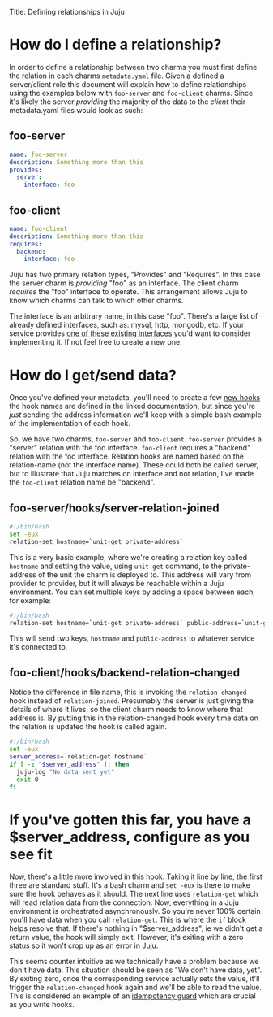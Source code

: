 Title: Defining relationships in Juju  

# How do I define a relationship?

In order to define a relationship between two charms you must first define the
relation in each charms `metadata.yaml` file. Given a defined a server/client
role this document will explain how to define relationships using the examples
below with `foo-server` and `foo-client` charms. Since it's likely the server
_providing_ the majority of the data to the _client_ their metadata.yaml files
would look as such:


## foo-server

```yaml
name: foo-server
description: Something more than this
provides:
  server:
    interface: foo
```


## foo-client

```yaml
name: foo-client
description: Something more than this
requires:
  backend:
    interface: foo
```

Juju has two primary relation types, "Provides" and "Requires". In this case
the server charm is _providing_ "foo" as an interface. The client charm
_requires_ the "foo" interface to operate. This arrangement allows Juju to know
which charms can talk to which other charms.

The interface is an arbitrary name, in this case "foo".  There's a large list
of already defined interfaces, such as: mysql, http, mongodb, etc. If your
service provides
[one of these existing interfaces](http://manage.jujucharms.com/interfaces)
you'd want to consider implementing it. If not feel free to create a new one.


# How do I get/send data?

Once you've defined your metadata, you'll need to create a few
[new hooks](authors-charm-hooks.html#relation-hooks) the hook names are defined
in the linked documentation, but since you're _just_ sending the address
information we'll keep with a simple bash example of the implementation of each
hook.

So, we have two charms, `foo-server` and `foo-client`. `foo-server` provides
a "server" relation with the foo interface. `foo-client` requires a
"backend" relation with the foo interface. Relation hooks are named based on
the relation-name (not the interface name). These could both be called
server, but to illustrate that Juju matches on interface and not relation,
I've made the `foo-client` relation name be "backend".


## foo-server/hooks/server-relation-joined

```bash
#!/bin/bash
set -eux
relation-set hostname=`unit-get private-address`
```

This is a very basic example, where we're creating a relation key called
`hostname` and setting the value, using `unit-get` command, to the
private-address of the unit the charm is deployed to. This address will vary
from provider to provider, but it will always be reachable within a Juju
environment. You can set multiple keys by adding a space between each, for
example:

```bash
#!/bin/bash
relation-set hostname=`unit-get private-address` public-address=`unit-get public-address`
```

This will send two keys, `hostname` and `public-address` to whatever service
it's connected to.


## foo-client/hooks/backend-relation-changed

Notice the difference in file name, this is invoking the `relation-changed` hook
instead of `relation-joined`. Presumably the server is just giving the details
of where it lives, so the client charm needs to know where that address is. By
putting this in the relation-changed hook every time data on the relation is
updated the hook is called again.

```bash
#!/bin/bash
set -eux
server_address=`relation-get hostname`
if [ -z "$server_address" ]; then
  juju-log "No data sent yet"
  exit 0
fi
```


# If you've gotten this far, you have a $server_address, configure as you see fit

Now, there's a little more involved in this hook. Taking it line by line, the
first three are standard stuff. It's a bash charm and `set -eux` is there to
make sure the hook behaves as it should. The next line uses `relation-get`
which will read relation data from the connection. Now, everything in a Juju
environment is orchestrated asynchronously. So you're never 100% certain you'll
have data when you call `relation-get`. This is where the `if` block helps
resolve that. If there's nothing in "$server_address", ie we didn't get a
return value, the hook will simply exit. However, it's exiting with a zero
status so it won't crop up as an error in Juju.

This seems counter intuitive as we technically have a problem because we don't
have data. This situation should be seen as "We don't have data, yet". By
exiting zero, once the corresponding service actually sets the value, it'll
trigger the `relation-changed` hook again and we'll be able to read the value.
This is considered an example of an
[idempotency guard](authors-charm-hooks.html#writing-hooks) which are crucial
as you write hooks.
